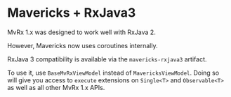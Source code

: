 # Mavericks + RxJava3

[//]: # (TODO refine the documentation)

MvRx 1.x was designed to work well with RxJava 2. 

However, Mavericks now uses coroutines internally.

RxJava 3 compatibility is available via the `mavericks-rxjava3` artifact.

To use it, use `BaseMvRxViewModel` instead of `MavericksViewModel`. Doing so will give you access to `execute` extensions on `Single<T>` and `Observable<T>` as well as all other MvRx 1.x APIs.
